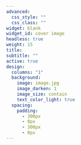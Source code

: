 ```yaml
---
advanced:
  css_style: ""
  css_class: ""
widget: blank
widget_id: cover image
headless: true
weight: 15
title: 
subtitle: ""
active: true
design:
  columns: "1"
  background:
    image: image.jpg
    image_darken: 1
    image_size: contain
    text_color_light: true
  spacing:
    padding:
      - 300px
      - 0px
      - 300px
      - 0px
---
```


